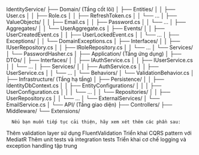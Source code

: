 ﻿IdentityService/
  ├── Domain/ (Tầng cốt lõi)
  │   ├── Entities/
  │   │   ├── User.cs
  │   │   ├── Role.cs
  │   │   ├── RefreshToken.cs
  │   │   └── ...
  │   ├── ValueObjects/
  │   │   ├── Email.cs
  │   │   ├── Password.cs
  │   │   └── ...
  │   ├── Aggregates/
  │   │   └── UserAggregate.cs
  │   ├── Events/
  │   │   ├── UserCreatedEvent.cs
  │   │   ├── UserLockedEvent.cs
  │   │   └── ...
  │   ├── Exceptions/
  │   │   └── DomainExceptions.cs
  │   ├── Interfaces/
  │   │   ├── IUserRepository.cs
  │   │   ├── IRoleRepository.cs
  │   │   └── ...
  │   └── Services/
  │       └── PasswordHasher.cs
  │
  ├── Application/ (Tầng ứng dụng)
  │   ├── DTOs/
  │   ├── Interfaces/
  │   │   ├── IAuthService.cs
  │   │   ├── IUserService.cs
  │   │   └── ...
  │   ├── Services/
  │   │   ├── AuthService.cs
  │   │   ├── UserService.cs
  │   │   └── ...
  │   └── Behaviors/
  │       └── ValidationBehavior.cs
  │
  ├── Infrastructure/ (Tầng hạ tầng)
  │   ├── Persistence/
  │   │   ├── IdentityDbContext.cs
  │   │   ├── EntityConfigurations/
  │   │   │   ├── UserConfiguration.cs
  │   │   │   └── ...
  │   │   └── Repositories/
  │   │       ├── UserRepository.cs
  │   │       └── ...
  │   └── ExternalServices/
  │       └── EmailService.cs
  │
  └── API/ (Tầng giao diện)
      ├── Controllers/
      ├── Middleware/
      └── Extensions/





      Nếu bạn muốn tiếp tục cải thiện, hãy xem xét thêm các phần sau:

Thêm validation layer sử dụng FluentValidation
Triển khai CQRS pattern với MediatR
Thêm unit tests và integration tests
Triển khai cơ chế logging và exception handling tập trung
